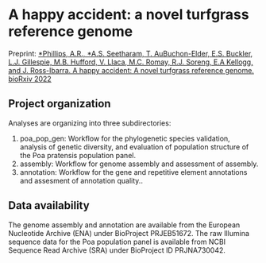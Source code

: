 # A happy accident: a novel turfgrass reference genome

Preprint: [*Phillips, A.R., *A.S. Seetharam, T. AuBuchon-Elder, E.S. Buckler, L.J. Gillespie, M.B. Hufford, V. Llaca, M.C. Romay, R.J. Soreng, E.A Kellogg, and J. Ross-Ibarra. A happy accident: A novel turfgrass reference genome. bioRxiv 2022](https://www.biorxiv.org/content/10.1101/2022.03.08.483531v1)

## Project organization

Analyses are organizing into three subdirectories:

1. poa_pop_gen: Workflow for the phylogenetic species validation, analysis of genetic diversity, and evaluation of population structure of the Poa pratensis population panel.
2. assembly: Workflow for genome assembly and assessment of assembly.
3. annotation: Workflow for the gene and repetitive element annotations and assesment of annotation quality..

## Data availability
The genome assembly and annotation are available from the European Nucleotide Archive (ENA) under BioProject PRJEB51672. 
The raw Illumina sequence data for the Poa population panel is available from NCBI Sequence Read Archive (SRA) under BioProject ID PRJNA730042. 
